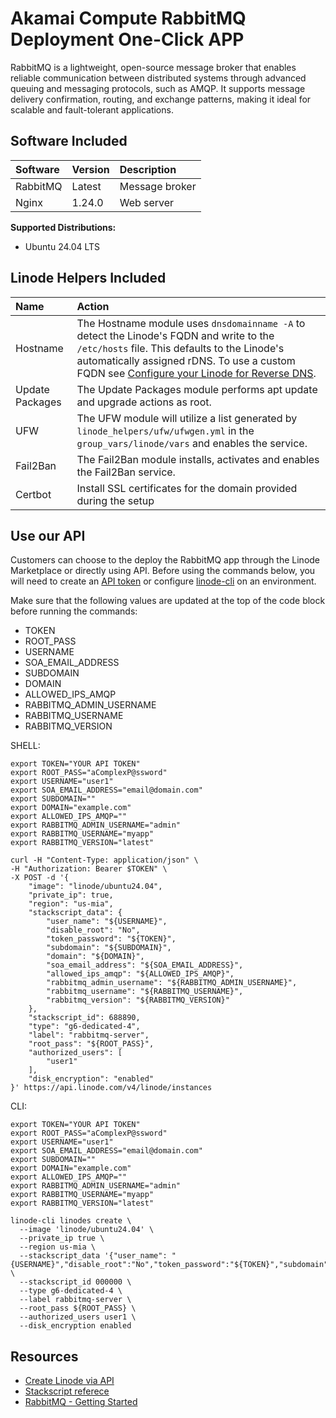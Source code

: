 # Akamai Compute RabbitMQ Deployment One-Click APP

RabbitMQ is a lightweight, open-source message broker that enables reliable communication between distributed systems through advanced queuing and messaging protocols, such as AMQP. It supports message delivery confirmation, routing, and exchange patterns, making it ideal for scalable and fault-tolerant applications.

## Software Included

| Software  | Version   | Description   |
| :---      | :----     | :---          |
| RabbitMQ    | Latest    | Message broker |
| Nginx | 1.24.0 | Web server | 


**Supported Distributions:**

- Ubuntu 24.04 LTS

## Linode Helpers Included

| Name  | Action  |
| :---  | :---    |
| Hostname   | The Hostname module uses `dnsdomainname -A` to detect the Linode's FQDN and write to the `/etc/hosts` file. This defaults to the Linode's automatically assigned rDNS. To use a custom FQDN see [Configure your Linode for Reverse DNS](https://www.linode.com/docs/guides/configure-your-linode-for-reverse-dns/).  |
| Update Packages   | The Update Packages module performs apt update and upgrade actions as root.  |
| UFW   | The UFW module will utilize a list generated by `linode_helpers/ufw/ufwgen.yml` in the `group_vars/linode/vars` and enables the service.  |
| Fail2Ban   | The Fail2Ban module installs, activates and enables the Fail2Ban service.  |
| Certbot | Install SSL certificates for the domain provided during the setup |

## Use our API

Customers can choose to the deploy the RabbitMQ app through the Linode Marketplace or directly using API. Before using the commands below, you will need to create an [API token](https://www.linode.com/docs/products/tools/linode-api/get-started/#create-an-api-token) or configure [linode-cli](https://www.linode.com/products/cli/) on an environment.

Make sure that the following values are updated at the top of the code block before running the commands:
- TOKEN
- ROOT_PASS
- USERNAME
- SOA_EMAIL_ADDRESS
- SUBDOMAIN
- DOMAIN
- ALLOWED_IPS_AMQP
- RABBITMQ_ADMIN_USERNAME
- RABBITMQ_USERNAME
- RABBITMQ_VERSION

SHELL:
```
export TOKEN="YOUR API TOKEN"
export ROOT_PASS="aComplexP@ssword"
export USERNAME="user1"
export SOA_EMAIL_ADDRESS="email@domain.com"
export SUBDOMAIN=""
export DOMAIN="example.com"
export ALLOWED_IPS_AMQP=""
export RABBITMQ_ADMIN_USERNAME="admin"
export RABBITMQ_USERNAME="myapp"
export RABBITMQ_VERSION="latest"

curl -H "Content-Type: application/json" \
-H "Authorization: Bearer $TOKEN" \
-X POST -d '{
    "image": "linode/ubuntu24.04",
    "private_ip": true,
    "region": "us-mia",
    "stackscript_data": {
        "user_name": "${USERNAME}",
        "disable_root": "No",
        "token_password": "${TOKEN}",
        "subdomain": "${SUBDOMAIN}",
        "domain": "${DOMAIN}",
        "soa_email_address": "${SOA_EMAIL_ADDRESS}",
        "allowed_ips_amqp": "${ALLOWED_IPS_AMQP}",
        "rabbitmq_admin_username": "${RABBITMQ_ADMIN_USERNAME}",
        "rabbitmq_username": "${RABBITMQ_USERNAME}",
        "rabbitmq_version": "${RABBITMQ_VERSION}"
    },
    "stackscript_id": 688890,
    "type": "g6-dedicated-4",
    "label": "rabbitmq-server",
    "root_pass": "${ROOT_PASS}",
    "authorized_users": [
        "user1"
    ],
    "disk_encryption": "enabled"
}' https://api.linode.com/v4/linode/instances
```

CLI:
```
export TOKEN="YOUR API TOKEN"
export ROOT_PASS="aComplexP@ssword"
export USERNAME="user1"
export SOA_EMAIL_ADDRESS="email@domain.com"
export SUBDOMAIN=""
export DOMAIN="example.com"
export ALLOWED_IPS_AMQP=""
export RABBITMQ_ADMIN_USERNAME="admin"
export RABBITMQ_USERNAME="myapp"
export RABBITMQ_VERSION="latest"

linode-cli linodes create \
  --image 'linode/ubuntu24.04' \
  --private_ip true \
  --region us-mia \
  --stackscript_data '{"user_name": "{USERNAME}","disable_root":"No","token_password":"${TOKEN}","subdomain":"${SUBDOMAIN}","domain":"${DOMAIN}","soa_email_address":"${SOA_EMAIL_ADDRESS}","allowed_ips_amqp":"${ALLOWED_IPS_AMQP}","rabbitmq_admin_username":"${RABBITMQ_ADMIN_USERNAME}","rabbitmq_username":"${RABBITMQ_USERNAME}","rabbitmq_version":"${RABBITMQ_VERSION}"}' \
  --stackscript_id 000000 \
  --type g6-dedicated-4 \
  --label rabbitmq-server \
  --root_pass ${ROOT_PASS} \
  --authorized_users user1 \
  --disk_encryption enabled
```

## Resources

- [Create Linode via API](https://www.linode.com/docs/api/linode-instances/#linode-create)
- [Stackscript referece](https://www.linode.com/docs/guides/writing-scripts-for-use-with-linode-stackscripts-a-tutorial/#user-defined-fields-udfs)
- [RabbitMQ - Getting Started](https://www.rabbitmq.com/tutorials)